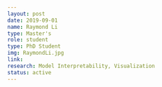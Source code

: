 ```yaml
---
layout: post
date: 2019-09-01
name: Raymond Li
type: Master's
role: student
type: PhD Student
img: RaymondLi.jpg
link: 
research: Model Interpretability, Visualization
status: active
---
```



